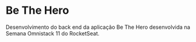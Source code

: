 # Be The Hero

Desenvolvimento do back end da aplicação Be The Hero desenvolvida na Semana Omnistack 11 do RocketSeat.